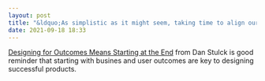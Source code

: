 ```yaml
---
layout: post
title: "&ldquo;As simplistic as it might seem, taking time to align our business and user outcomes is a key step to ensure we correctly define the problem we’re solving with design.&rdquo;"
date: 2021-09-18 18:33
---
```


[Designing for Outcomes Means Starting at the End](https://medium.com/design-ibm/designing-for-outcomes-means-starting-at-the-end-cc49b7c04ed5) from Dan Stulck is good reminder that starting with busines and user outcomes are key to designing successful products.
